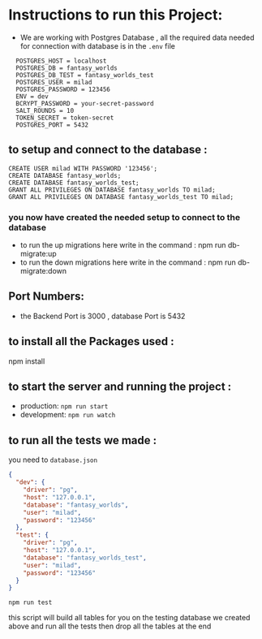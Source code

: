 # Instructions to run this Project:

- We are working with Postgres Database , all the required data needed for connection with database is in the `.env` file
```
  POSTGRES_HOST = localhost
  POSTGRES_DB = fantasy_worlds
  POSTGRES_DB_TEST = fantasy_worlds_test
  POSTGRES_USER = milad
  POSTGRES_PASSWORD = 123456
  ENV = dev
  BCRYPT_PASSWORD = your-secret-password
  SALT_ROUNDS = 10
  TOKEN_SECRET = token-secret
  POSTGRES_PORT = 5432
```
## to setup and connect to the database :

```
CREATE USER milad WITH PASSWORD '123456';
CREATE DATABASE fantasy_worlds;
CREATE DATABASE fantasy_worlds_test;
GRANT ALL PRIVILEGES ON DATABASE fantasy_worlds TO milad;
GRANT ALL PRIVILEGES ON DATABASE fantasy_worlds_test TO milad;
```

### you now have created the needed setup to connect to the database

- to run the up migrations here write in the command : npm run db-migrate:up
- to run the down migrations here write in the command : npm run db-migrate:down

## Port Numbers:

- the Backend Port is 3000 , database Port is 5432

## to install all the Packages used :

npm install

## to start the server and running the project :

- production: `npm run start`
- development: `npm run watch`

## to run all the tests we made :
you need to `database.json`
```json
{
  "dev": {
    "driver": "pg",
    "host": "127.0.0.1",
    "database": "fantasy_worlds",
    "user": "milad",
    "password": "123456"
  },
  "test": {
    "driver": "pg",
    "host": "127.0.0.1",
    "database": "fantasy_worlds_test",
    "user": "milad",
    "password": "123456"
  }
}
```
`npm run test`

this script will build all tables for you on the testing database we created above and run all the tests then drop all the tables at the end

